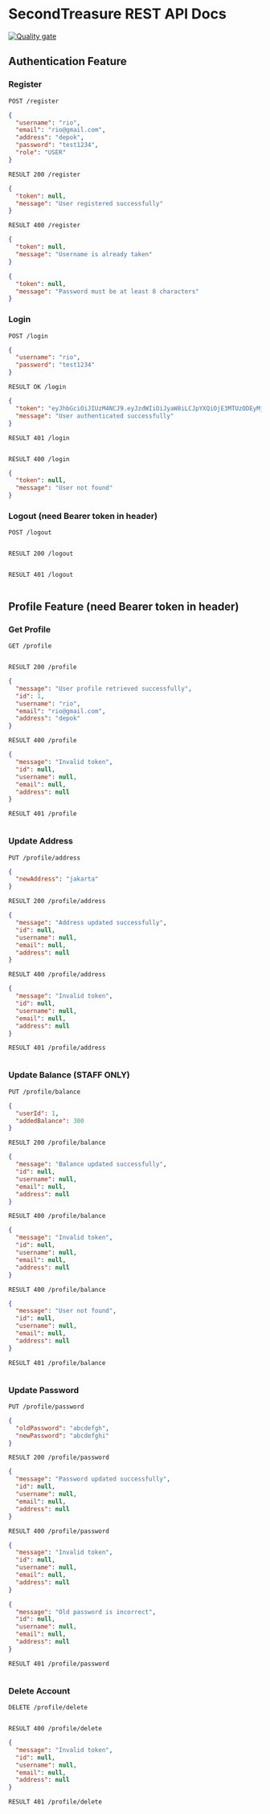 # SecondTreasure REST API Docs
[![Quality gate](https://sonarcloud.io/api/project_badges/quality_gate?project=ADPRO-C2_user-service)](https://sonarcloud.io/summary/new_code?id=ADPRO-C2_user-service)
## Authentication Feature
### Register

`POST /register`
```json
{
  "username": "rio",
  "email": "rio@gmail.com",
  "address": "depok",
  "password": "test1234",
  "role": "USER"
}
```
`RESULT 200 /register`
```json
{
  "token": null,
  "message": "User registered successfully"
}
```
`RESULT 400 /register`
```json
{
  "token": null,
  "message": "Username is already taken"
}
```
```json
{
  "token": null,
  "message": "Password must be at least 8 characters"
}
```
### Login
`POST /login`
```json
{
  "username": "rio",
  "password": "test1234"
}
```

`RESULT OK /login`
```json
{
  "token": "eyJhbGciOiJIUzM4NCJ9.eyJzdWIiOiJyaW8iLCJpYXQiOjE3MTUzODEyMjYsImV4cCI6MTcxNTQ2NzYyNn0.R1bnphzu1r3RAIek2MTrkz-4-tNu6r_JXbKgDiT8-sRWT9ygVAf1HRNI4Os-3_5_",
  "message": "User authenticated successfully"
}
```
`RESULT 401 /login`
```json
```
`RESULT 400 /login`
```json
{
  "token": null,
  "message": "User not found"
}
```

### Logout (need Bearer token in header)

`POST /logout`
```json
```
`RESULT 200 /logout`
```json
```
`RESULT 401 /logout`
```json
```
## Profile Feature (need Bearer token in header)
### Get Profile

`GET /profile`
```json
```
`RESULT 200 /profile`
```json
{
  "message": "User profile retrieved successfully",
  "id": 1,
  "username": "rio",
  "email": "rio@gmail.com",
  "address": "depok"
}
```
`RESULT 400 /profile`
```json
{
  "message": "Invalid token",
  "id": null,
  "username": null,
  "email": null,
  "address": null
}
```
`RESULT 401 /profile`
```json
```
### Update Address
`PUT /profile/address`
```json
{
  "newAddress": "jakarta"
}
```
`RESULT 200 /profile/address`
```json
{
  "message": "Address updated successfully",
  "id": null,
  "username": null,
  "email": null,
  "address": null
}
```
`RESULT 400 /profile/address`
```json
{
  "message": "Invalid token",
  "id": null,
  "username": null,
  "email": null,
  "address": null
}
```
`RESULT 401 /profile/address`
```json
```
### Update Balance (STAFF ONLY)
`PUT /profile/balance`
```json
{
  "userId": 1,
  "addedBalance": 300
}
```
`RESULT 200 /profile/balance`
```json
{
  "message": "Balance updated successfully",
  "id": null,
  "username": null,
  "email": null,
  "address": null
}
```
`RESULT 400 /profile/balance`
```json
{
  "message": "Invalid token",
  "id": null,
  "username": null,
  "email": null,
  "address": null
}
```
`RESULT 400 /profile/balance`
```json
{
  "message": "User not found",
  "id": null,
  "username": null,
  "email": null,
  "address": null
}
```
`RESULT 401 /profile/balance`
```json
```
### Update Password
`PUT /profile/password`
```json
{
  "oldPassword": "abcdefgh",
  "newPassword": "abcdefghi"
}
```
`RESULT 200 /profile/password`
```json
{
  "message": "Password updated successfully",
  "id": null,
  "username": null,
  "email": null,
  "address": null
}
```
`RESULT 400 /profile/password`
```json
{
  "message": "Invalid token",
  "id": null,
  "username": null,
  "email": null,
  "address": null
}
```
```json
{
  "message": "Old password is incorrect",
  "id": null,
  "username": null,
  "email": null,
  "address": null
}
```
`RESULT 401 /profile/password`
```json
```
### Delete Account
`DELETE /profile/delete`
```json
```
`RESULT 400 /profile/delete`
```json
{
  "message": "Invalid token",
  "id": null,
  "username": null,
  "email": null,
  "address": null
}
```
`RESULT 401 /profile/delete`
```json
```